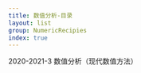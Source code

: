 ```yaml
---
title: 数值分析-目录
layout: list
group: NumericRecipies
index: true
---
```


2020-2021-3 数值分析（现代数值方法）

<!-- more -->